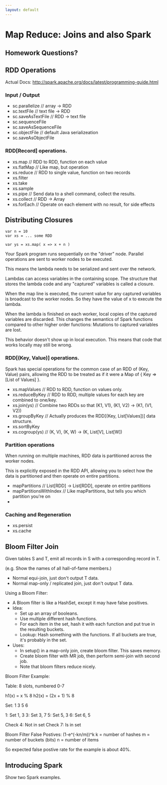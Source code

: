 ```yaml
---
layout: default
---
```


# Map Reduce: Joins and also Spark

## Homework Questions?

## RDD Operations

Actual Docs:
http://spark.apache.org/docs/latest/programming-guide.html

### Input / Output

 - sc.parallelize  // array -> RDD
 - sc.textFile     // text file -> RDD
 - sc.saveAsTextFile // RDD -> text file
 - sc.sequenceFile
 - sc.saveAsSequenceFile
 - sc.objectFile   // default Java serializeation
 - sc.saveAsObjectFile

### RDD[Record] operations.

 - xs.map          // RDD to RDD, function on each value
 - xs.flatMap      // Like map, but operation 
 - xs.reduce       // RDD to single value, function on two records
 - xs.filter
 - xs.take
 - xs.sample
 - xs.pipe         // Send data to a shell command, collect the results.
 - xs.collect      // RDD -> Array
 - xs.forEach      // Operate on each element with no result, for side effects

## Distributing Closures

    var n = 10
    var xs = ... some RDD
    
    var ys = xs.map( x => x + n )

Your Spark program runs sequentially on the "driver" node. Parallel operations are
sent to worker nodes to be executed. 

This means the lambda needs to be serialized and sent over the network.

Lambdas can access variables in the containing scope. The structure that stores the
lambda code and any "captured" variables is called a closure.

When the map line is executed, the current value for any captured variables is
broadcast to the worker nodes. So they have the value of x to execute the lambda.

When the lambda is finished on each worker, local copies of the captured
variables are discarded. This changes the semantics of Spark functions compared
to other higher order functions: Mutations to captured variables are lost.

This behavior doesn't show up in local execution. This means that code that
works locally may still be wrong.

### RDD[(Key, Value)] operations.

Spark has special operations for the common case of an RDD of (Key, Value) pairs, allowing
the RDD to be treated as if it were a Map of { Key => [List of Values] }.
 
 - xs.mapValues    // RDD to RDD, function on values only.
 - xs.reduceByKey  // RDD to RDD, multiple values for each key are combined to one/key.
 - xs.join(ys)     // Combine two RDDs so that (K1, V1), (K1, V2) -> (K1, (V1, V2))
 - xs.groupByKey   // Actually produces the RDD[(Key, List[Values])] data structure.
 - xs.sortByKey
 - xs.cogroup(ys)  // (K, V), (K, W) -> (K, List[V], List[W])

### Partition operations

When running on multiple machines, RDD data is partitioned across the worker nodes.

This is explicitly exposed in the RDD API, allowing you to select how the data
is partitioned and then operate on entire partitions.

 - mapPartitions          // List[RDD] -> List[RDD], operate on entire partitions
 - mapPartitionsWithIndex // Like mapPartitions, but tells you which partition you're on
 -

### Caching and Regeneration

 - xs.persist
 - xs.cache

## Bloom Filter Join

Given tables S and T, emit all records in S with a corresponding record in T.

(e.g. Show the names of all hall-of-fame members.)

 - Normal equi-join, just don't output T data.
 - Normal map-only / replicated join, just don't output T data.

Using a Bloom Filter:

 - A Bloom filter is like a HashSet, except it may have false positives.
 - Idea:
   - Set up an array of booleans.
   - Use multiple different hash functions.
   - For each item in the set, hash it with each function and
     put true in the resulting buckets.
   - Lookup: Hash something with the functions. If all buckets are true, it's
             probably in the set.
  - Uses: 
     - In setup() in a map-only join, create bloom filter. This saves memory.
     - Create bloom filter with MR job, then perform semi-join with second job.
     - Note that bloom filters reduce nicely.

Bloom Filter Example:

 Table: 8 slots, numbered 0-7

 h1(x) = x % 8
 h2(x) = (2x + 1) % 8

 Set: 1 3 5 6

 1: Set 1, 3
 3: Set 3, 7
 5: Set 5, 3
 6: Set 6, 5

Check 4: Not in set
Check 7: Is in set

Bloom Filter False Postives: (1-e^(-kn/m))^k
k = number of hashes
m = number of buckets (bits)
n = number of items

So expected false postive rate for the example is about 40%.


## Introducing Spark

Show two Spark examples.


